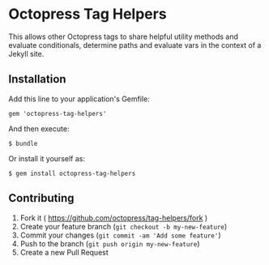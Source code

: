 # Octopress Tag Helpers

This allows other Octopress tags to share helpful utility
methods and evaluate conditionals, determine paths and evaluate
vars in the context of a Jekyll site.

## Installation

Add this line to your application's Gemfile:

    gem 'octopress-tag-helpers'

And then execute:

    $ bundle

Or install it yourself as:

    $ gem install octopress-tag-helpers

## Contributing

1. Fork it ( https://github.com/octopress/tag-helpers/fork )
2. Create your feature branch (`git checkout -b my-new-feature`)
3. Commit your changes (`git commit -am 'Add some feature'`)
4. Push to the branch (`git push origin my-new-feature`)
5. Create a new Pull Request
